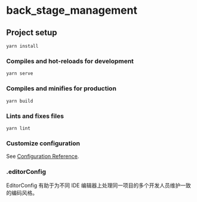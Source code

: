 # back_stage_management

## Project setup
```
yarn install
```

### Compiles and hot-reloads for development
```
yarn serve
```

### Compiles and minifies for production
```
yarn build
```

### Lints and fixes files
```
yarn lint
```

### Customize configuration
See [Configuration Reference](https://cli.vuejs.org/config/).

### .editorConfig
EditorConfig 有助于为不同 IDE 编辑器上处理同一项目的多个开发人员维护一致的编码风格。
